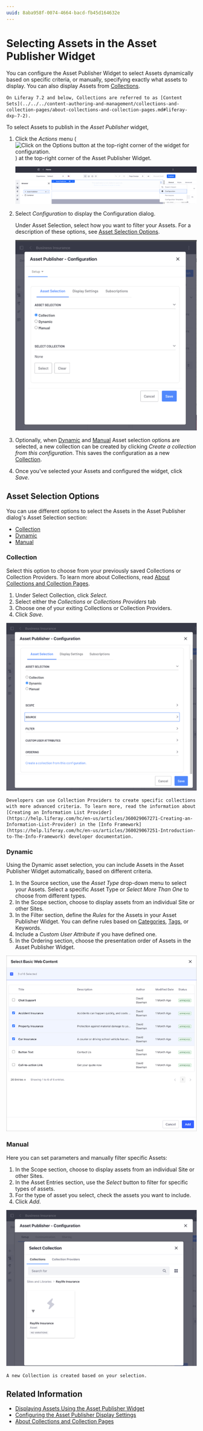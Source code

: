 ```yaml
---
uuid: 8aba958f-0074-4664-bacd-fb45d164632e
---
```

# Selecting Assets in the Asset Publisher Widget

You can configure the Asset Publisher Widget to select Assets dynamically based on specific criteria, or manually, specifying exactly what assets to display. You can also display Assets from [Collections](../../../content-authoring-and-management/collections-and-collection-pages/about-collections-and-collection-pages.md).

```{note}
On Liferay 7.2 and below, Collections are referred to as [Content Sets](../../../content-authoring-and-management/collections-and-collection-pages/about-collections-and-collection-pages.md#liferay-dxp-7-2).
```

To select Assets to publish in the *Asset Publisher* widget,

1. Click the *Actions* menu (![Click on the Options button at the top-right corner of the widget for configuration.](../../../images/icon-options.png)) at the top-right corner of the Asset Publisher Widget.

    ![Click the Actions menu to access the Asset Publisher Configuration options.](./selecting-assets-in-the-asset-publisher-widget/images/01.png) 

1. Select *Configuration* to display the Configuration dialog.

    Under Asset Selection, select how you want to filter your Assets. For a description of these options, see [Asset Selection Options](#asset-selection-options).

    ![The configuration window has different Asset Selection options under the Setup tab.](selecting-assets-in-the-asset-publisher-widget/images/02.png)

1. Optionally, when [Dynamic](#dynamic) and [Manual](#manual) Asset selection options are selected, a new collection can be created by clicking *Create a collection from this configuration*. This saves the configuration as a new [Collection](../../../content-authoring-and-management/collections-and-collection-pages/about-collections-and-collection-pages.md).

1. Once you've selected your Assets and configured the widget, click *Save*.

## Asset Selection Options

You can use different options to select the Assets in the Asset Publisher dialog's Asset Selection section:

- [Collection](#collection)
- [Dynamic](#dynamic)
- [Manual](#manual)

### Collection

Select this option to choose from your previously saved Collections or Collection Providers. To learn more about Collections, read [About Collections and Collection Pages](../../../content-authoring-and-management/collections-and-collection-pages/about-collections-and-collection-pages.md). 

 1. Under Select Collection, click *Select*.
 1. Select either the *Collections* or *Collections Providers* tab
 1. Choose one of your exiting Collections or Collection Providers.
 1. Click *Save*.

 ![Click Select and choose from your saved Collections.](selecting-assets-in-the-asset-publisher-widget/images/04.png)

```{note}
Developers can use Collection Providers to create specific collections with more advanced criteria. To learn more, read the information about [Creating an Information List Provider](https://help.liferay.com/hc/en-us/articles/360029067271-Creating-an-Information-List-Provider) in the [Info Framework](https://help.liferay.com/hc/en-us/articles/360029067251-Introduction-to-The-Info-Framework) developer documentation.
```

### Dynamic

Using the Dynamic asset selection, you can include Assets in the Asset Publisher Widget automatically, based on different criteria.

  1. In the Source section, use the *Asset Type* drop-down menu to select your Assets. Select a specific Asset Type or *Select More Than One* to choose from different types.
  1. In the Scope section, choose to display assets from an individual Site or other Sites.
  1. In the Filter section, define the *Rules* for the Assets in your Asset Publisher Widget. You can define rules based on [Categories](../../../content-authoring-and-management/tags-and-categories/defining-categories-and-vocabularies-for-content.md), [Tags](../../../content-authoring-and-management/tags-and-categories/tagging-content-and-managing-tags), or Keywords.
  1. Include a *Custom User Attribute* if you have defined one.
  1. In the Ordering section, choose the presentation order of Assets in the Asset Publisher Widget.

 ![Define the options for the Dynamic Asset collection, including Source, Scope, Filter, Custom User Attribute, and Ordering.](selecting-assets-in-the-asset-publisher-widget/images/05.png)

### Manual

Here you can set parameters and manually filter specific Assets:

 1. In the Scope section, choose to display assets from an individual Site or other Sites.
 1. In the Asset Entries section, use the *Select* button to filter for specific types of assets.
 1. For the type of asset you select, check the assets you want to include.
 1. Click *Add*.

 ![Here is an example of filtering for Basic Web Content and manually selecting items](selecting-assets-in-the-asset-publisher-widget/images/03.png)

 ```{note}
 A new Collection is created based on your selection.
 ```

## Related Information

- [Displaying Assets Using the Asset Publisher Widget](./displaying-assets-using-the-asset-publisher-widget.md)
- [Configuring the Asset Publisher Display Settings](./configuring-asset-publisher-display-settings.md)
- [About Collections and Collection Pages](../../../content-authoring-and-management/collections-and-collection-pages/about-collections-and-collection-pages.md)
